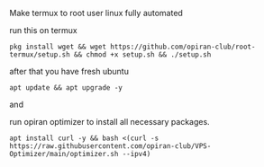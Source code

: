 Make termux to root user linux fully automated

run this on termux

```
pkg install wget && wget https://github.com/opiran-club/root-termux/setup.sh && chmod +x setup.sh && ./setup.sh
```

after that you have fresh ubuntu 

```
apt update && apt upgrade -y
```
and

run opiran optimizer to install all necessary packages.

```
apt install curl -y && bash <(curl -s https://raw.githubusercontent.com/opiran-club/VPS-Optimizer/main/optimizer.sh --ipv4)
```
